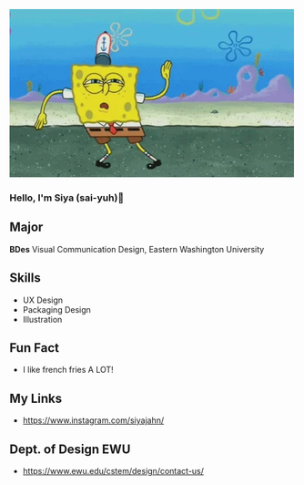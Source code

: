 ![Funny GIF](spongebobgiphy.webp)
### Hello, I'm Siya (sai-yuh)👋

## Major
**BDes** Visual Communication Design, Eastern Washington University

## Skills
- UX Design
- Packaging Design
- Illustration

## Fun Fact
- I like french fries A LOT!

## My Links
* https://www.instagram.com/siyajahn/

## Dept. of Design EWU
* https://www.ewu.edu/cstem/design/contact-us/